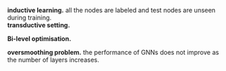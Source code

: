 **inductive learning.** all the nodes are labeled and test nodes are unseen during training.  
**transductive setting.**   

**Bi-level optimisation.**

**oversmoothing problem.** the performance of GNNs does not improve as the number of layers increases. 